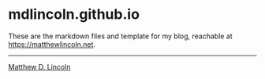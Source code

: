 mdlincoln.github.io
===================

These are the markdown files and template for my blog, reachable at <https://matthewlincoln.net>.

***

[Matthew D. Lincoln](https://matthewlincoln.net)
